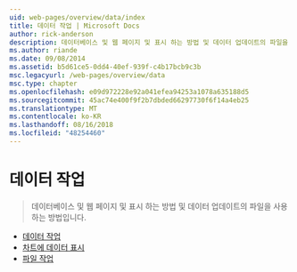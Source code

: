```yaml
---
uid: web-pages/overview/data/index
title: 데이터 작업 | Microsoft Docs
author: rick-anderson
description: 데이터베이스 및 웹 페이지 및 표시 하는 방법 및 데이터 업데이트의 파일을 사용 하는 방법입니다.
ms.author: riande
ms.date: 09/08/2014
ms.assetid: b5d61ce5-0dd4-40ef-939f-c4b17bcb9c3b
msc.legacyurl: /web-pages/overview/data
msc.type: chapter
ms.openlocfilehash: e09d972228e92a041efea94253a1078a635188d5
ms.sourcegitcommit: 45ac74e400f9f2b7dbded66297730f6f14a4eb25
ms.translationtype: MT
ms.contentlocale: ko-KR
ms.lasthandoff: 08/16/2018
ms.locfileid: "48254460"
---
```

<a name="working-with-data"></a>데이터 작업
====================
> 데이터베이스 및 웹 페이지 및 표시 하는 방법 및 데이터 업데이트의 파일을 사용 하는 방법입니다.


- [데이터 작업](5-working-with-data.md)
- [차트에 데이터 표시](7-displaying-data-in-a-chart.md)
- [파일 작업](working-with-files.md)
